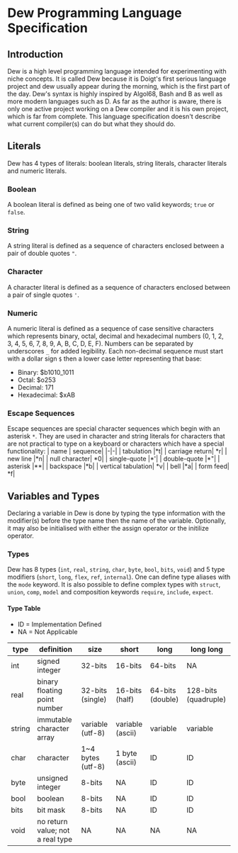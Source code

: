 # Dew Programming Language Specification
## Introduction
Dew is a high level programming language intended for experimenting with niche concepts. It is called Dew because it is Doigt's first serious language project and dew usually appear during the morning, which is the first part of the day. Dew's syntax is highly inspired by Algol68, Bash and B as well as more modern languages such as D. As far as the author is aware, there is only one active project working on a Dew compiler and it is his own project, which is far from complete. This language specification doesn't describe what current compiler(s) can do but what they should do.

## Literals
Dew has 4 types of literals: boolean literals, string literals, character literals and numeric literals.

### Boolean
A boolean literal is defined as being one of two valid keywords; `true` or `false`.

### String
A string literal is defined as a sequence of characters enclosed between a pair of double quotes `"`.

### Character
A character literal is defined as a sequence of characters enclosed between a pair of single quotes `'`.

### Numeric
A numeric literal is defined as a sequence of case sensitive characters which represents binary, octal, decimal and hexadecimal numbers (0, 1, 2, 3, 4, 5, 6, 7, 8, 9, A, B, C, D, E, F). Numbers can be separated by underscores `_` for added legibility. Each non-decimal sequence must start with a dollar sign `$` then a lower case letter representing that base: 
* Binary: $b1010_1011
* Octal: $o253
* Decimal: 171
* Hexadecimal: $xAB

### Escape Sequences
Escape sequences are special character sequences which begin with an asterisk `*`. They are used in character and string literals for characters that are not practical to type on a keyboard or characters which have a special functionality:
| name | sequence|
|-|-|
| tabulation |\*t|
| carriage return| \*r|
| new line |\*n|
| null character| \*0|
| single-quote |\*'|
| double-quote |\*"|
| asterisk |\*\*|
| backspace |\*b|
| vertical tabulation| \*v|
| bell |\*a|
| form feed| \*f|

## Variables and Types
Declaring a variable in Dew is done by typing the type information with the modifier(s) before the type name then the name of the variable. Optionally, it may also be initialised with either the assign operator or the initilize operator.

### Types
Dew has 8 types (`int`, `real`, `string`, `char`, `byte`, `bool`, `bits`, `void`) and 5 type modifiers (`short`, `long`, `flex`, `ref`, `internal`). One can define type aliases with the `mode` keyword. It is also possible to define complex types with `struct`, `union`, `comp`, `model` and composition keywords `require`,  `include`, `expect`.

#### Type Table
* ID = Implementation Defined
* NA = Not Applicable
  
|type|definition|size|short|long|long long|
|-|-|-|-|-|-|
|int|signed integer|32-bits|16-bits|64-bits|NA|
|real|binary floating point number|32-bits (single)|16-bits (half)|64-bits (double)|128-bits (quadruple)|
|string|immutable character array|variable (utf-8)|variable (ascii)|variable|variable|
|char|character|1~4 bytes (utf-8)|1 byte (ascii)|ID|ID|
|byte|unsigned integer|8-bits|NA|ID|ID|
|bool|boolean|8-bits|NA|ID|ID|
|bits|bit mask|8-bits|NA|ID|ID|
|void|no return value; not a real type|NA|NA|NA|NA|
